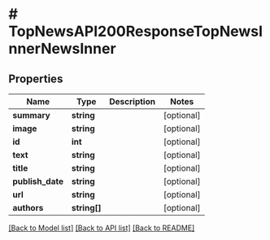 # # TopNewsAPI200ResponseTopNewsInnerNewsInner

## Properties

Name | Type | Description | Notes
------------ | ------------- | ------------- | -------------
**summary** | **string** |  | [optional]
**image** | **string** |  | [optional]
**id** | **int** |  | [optional]
**text** | **string** |  | [optional]
**title** | **string** |  | [optional]
**publish_date** | **string** |  | [optional]
**url** | **string** |  | [optional]
**authors** | **string[]** |  | [optional]

[[Back to Model list]](../../README.md#models) [[Back to API list]](../../README.md#endpoints) [[Back to README]](../../README.md)
